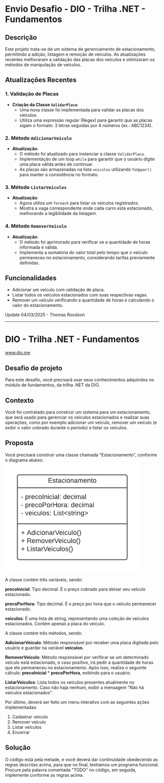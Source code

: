 # Envio Desafio - DIO - Trilha .NET - Fundamentos
## Descrição
Este projeto trata-se de um sistema de gerenciamento de estacionamento, permitindo a adição, listagem e remoção de veículos. As atualizações recentes melhoraram a validação das placas dos veículos e otimizaram os métodos de manipulação de veículos.

## Atualizações Recentes

### 1. Validação de Placas
- **Criação da Classe `ValidarPlaca`**:
  - Uma nova classe foi implementada para validar as placas dos veículos.
  - Utiliza uma expressão regular (Regex) para garantir que as placas sigam o formato: 3 letras seguidas por 4 números (ex.: ABC1234).

### 2. Método `AdicionarVeiculo`
- **Atualização**:
  - O método foi atualizado para instanciar a classe `ValidarPlaca`.
  - Implementação de um loop `while` para garantir que o usuário digite uma placa válida antes de continuar.
  - As placas são armazenadas na lista `veiculos` utilizando `ToUpper()` para manter a consistência no formato.

### 3. Método `ListarVeiculos`
- **Atualização**:
  - Agora utiliza um `foreach` para listar os veículos registrados.
  - Mostra a vaga correspondente onde cada carro está estacionado, melhorando a legibilidade da listagem.

### 4. Método `RemoverVeiculo`
- **Atualização**:
  - O método foi aprimorado para verificar se a quantidade de horas informada é válida.
  - Implementa a somatória do valor total pelo tempo que o veículo permaneceu no estacionamento, considerando tarifas previamente definidas.

## Funcionalidades
- Adicionar um veículo com validação de placa.
- Listar todos os veículos estacionados com suas respectivas vagas.
- Remover um veículo verificando a quantidade de horas e calculando o valor do estacionamento.

Update 04/03/2025 - Thomas Roodson
___
# DIO - Trilha .NET - Fundamentos
www.dio.me

## Desafio de projeto
Para este desafio, você precisará usar seus conhecimentos adquiridos no módulo de fundamentos, da trilha .NET da DIO.

## Contexto
Você foi contratado para construir um sistema para um estacionamento, que será usado para gerenciar os veículos estacionados e realizar suas operações, como por exemplo adicionar um veículo, remover um veículo (e exibir o valor cobrado durante o período) e listar os veículos.

## Proposta
Você precisará construir uma classe chamada "Estacionamento", conforme o diagrama abaixo:
![Diagrama de classe estacionamento](diagrama_classe_estacionamento.png)

A classe contém três variáveis, sendo:

**precoInicial**: Tipo decimal. É o preço cobrado para deixar seu veículo estacionado.

**precoPorHora**: Tipo decimal. É o preço por hora que o veículo permanecer estacionado.

**veiculos**: É uma lista de string, representando uma coleção de veículos estacionados. Contém apenas a placa do veículo.

A classe contém três métodos, sendo:

**AdicionarVeiculo**: Método responsável por receber uma placa digitada pelo usuário e guardar na variável **veiculos**.

**RemoverVeiculo**: Método responsável por verificar se um determinado veículo está estacionado, e caso positivo, irá pedir a quantidade de horas que ele permaneceu no estacionamento. Após isso, realiza o seguinte cálculo: **precoInicial** * **precoPorHora**, exibindo para o usuário.

**ListarVeiculos**: Lista todos os veículos presentes atualmente no estacionamento. Caso não haja nenhum, exibir a mensagem "Não há veículos estacionados".

Por último, deverá ser feito um menu interativo com as seguintes ações implementadas:
1. Cadastrar veículo
2. Remover veículo
3. Listar veículos
4. Encerrar


## Solução
O código está pela metade, e você deverá dar continuidade obedecendo as regras descritas acima, para que no final, tenhamos um programa funcional. Procure pela palavra comentada "TODO" no código, em seguida, implemente conforme as regras acima.
